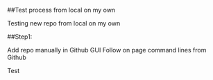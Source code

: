 ##Test process from local on my own

Testing new repo from local on my own

##Step1: 

Add repo manually in Github GUI
Follow on page command lines from Github

Test